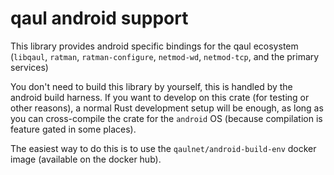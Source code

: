 # qaul android support

This library provides android specific bindings for the qaul
ecosystem (`libqaul`, `ratman`, `ratman-configure`, `netmod-wd`,
`netmod-tcp`, and the primary services)

You don't need to build this library by yourself, this is handled by
the android build harness.  If you want to develop on this crate (for
testing or other reasons), a normal Rust development setup will be
enough, as long as you can cross-compile the crate for the `android`
OS (because compilation is feature gated in some places).

The easiest way to do this is to use the `qaulnet/android-build-env`
docker image (available on the docker hub).
